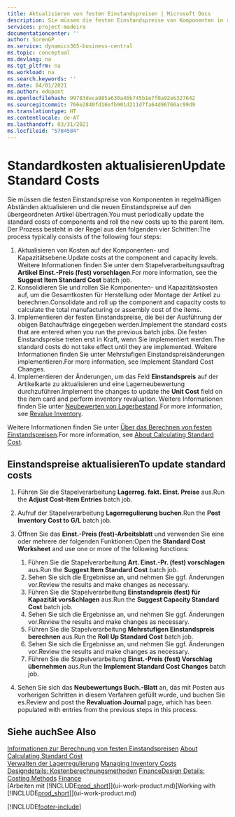 ```yaml
---
title: Aktualisieren von festen Einstandspreisen | Microsoft Docs
description: Sie müssen die festen Einstandspreise von Komponenten in regelmäßigen Abständen aktualisieren und die neuen Einstandspreise auf den übergeordneten Artikel übertragen.
services: project-madeira
documentationcenter: ''
author: SorenGP
ms.service: dynamics365-business-central
ms.topic: conceptual
ms.devlang: na
ms.tgt_pltfrm: na
ms.workload: na
ms.search.keywords: ''
ms.date: 04/01/2021
ms.author: edupont
ms.openlocfilehash: 99783deca985a630a46b745b1e7f0a92eb327642
ms.sourcegitcommit: 766e2840fd16efb901d211d7fa64d96766ac99d9
ms.translationtype: HT
ms.contentlocale: de-AT
ms.lasthandoff: 03/31/2021
ms.locfileid: "5784584"
---
```

# <a name="update-standard-costs"></a><span data-ttu-id="7c06f-103">Standardkosten aktualisieren</span><span class="sxs-lookup"><span data-stu-id="7c06f-103">Update Standard Costs</span></span>
<span data-ttu-id="7c06f-104">Sie müssen die festen Einstandspreise von Komponenten in regelmäßigen Abständen aktualisieren und die neuen Einstandspreise auf den übergeordneten Artikel übertragen.</span><span class="sxs-lookup"><span data-stu-id="7c06f-104">You must periodically update the standard costs of components and roll the new costs up to the parent item.</span></span> <span data-ttu-id="7c06f-105">Der Prozess besteht in der Regel aus den folgenden vier Schritten:</span><span class="sxs-lookup"><span data-stu-id="7c06f-105">The process typically consists of the following four steps:</span></span>  

1.  <span data-ttu-id="7c06f-106">Aktualisieren von Kosten auf der Komponenten- und Kapazitätsebene.</span><span class="sxs-lookup"><span data-stu-id="7c06f-106">Update costs at the component and capacity levels.</span></span> <span data-ttu-id="7c06f-107">Weitere Informationen finden Sie unter dem Stapelverarbeitungsauftrag **Artikel Einst.-Preis (fest) vorschlagen**.</span><span class="sxs-lookup"><span data-stu-id="7c06f-107">For more information, see the **Suggest Item Standard Cost** batch job.</span></span>  
2.  <span data-ttu-id="7c06f-108">Konsolidieren Sie und rollen Sie Komponenten- und Kapazitätskosten auf, um die Gesamtkosten für Herstellung oder Montage der Artikel zu berechnen.</span><span class="sxs-lookup"><span data-stu-id="7c06f-108">Consolidate and roll up the component and capacity costs to calculate the total manufacturing or assembly cost of the items.</span></span>  
3.  <span data-ttu-id="7c06f-109">Implementieren der festen Einstandspreise, die bei der Ausführung der obigen Batchaufträge eingegeben werden.</span><span class="sxs-lookup"><span data-stu-id="7c06f-109">Implement the standard costs that are entered when you run the previous batch jobs.</span></span> <span data-ttu-id="7c06f-110">Die festen Einstandspreise treten erst in Kraft, wenn Sie implementiert werden.</span><span class="sxs-lookup"><span data-stu-id="7c06f-110">The standard costs do not take effect until they are implemented.</span></span> <span data-ttu-id="7c06f-111">Weitere Informationen finden Sie unter Mehrstufigen Einstandspreisänderungen implementieren.</span><span class="sxs-lookup"><span data-stu-id="7c06f-111">For more information, see Implement Standard Cost Changes.</span></span>  
4.  <span data-ttu-id="7c06f-112">Implementieren der Änderungen, um das Feld **Einstandspreis** auf der Artikelkarte zu aktualisieren und eine Lagerneubewertung durchzuführen.</span><span class="sxs-lookup"><span data-stu-id="7c06f-112">Implement the changes to update the **Unit Cost** field on the item card and perform inventory revaluation.</span></span> <span data-ttu-id="7c06f-113">Weitere Informationen finden Sie unter [Neubewerten von Lagerbestand](inventory-how-revalue-inventory.md).</span><span class="sxs-lookup"><span data-stu-id="7c06f-113">For more information, see [Revalue Inventory](inventory-how-revalue-inventory.md).</span></span>  

<span data-ttu-id="7c06f-114">Weitere Informationen finden Sie unter [Über das Berechnen von festen Einstandspreisen](finance-about-calculating-standard-cost.md).</span><span class="sxs-lookup"><span data-stu-id="7c06f-114">For more information, see [About Calculating Standard Cost](finance-about-calculating-standard-cost.md).</span></span>  
## <a name="to-update-standard-costs"></a><span data-ttu-id="7c06f-115">Einstandspreise aktualisieren</span><span class="sxs-lookup"><span data-stu-id="7c06f-115">To update standard costs</span></span>  
1.  <span data-ttu-id="7c06f-116">Führen Sie die Stapelverarbeitung **Lagerreg. fakt. Einst. Preise** aus.</span><span class="sxs-lookup"><span data-stu-id="7c06f-116">Run the **Adjust Cost-Item Entries** batch job.</span></span>  
2.  <span data-ttu-id="7c06f-117">Aufruf der Stapelverarbeitung **Lagerregulierung buchen**.</span><span class="sxs-lookup"><span data-stu-id="7c06f-117">Run the **Post Inventory Cost to G/L** batch job.</span></span>  
3.  <span data-ttu-id="7c06f-118">Öffnen Sie das **Einst.-Preis (fest)-Arbeitsblatt** und verwenden Sie eine oder mehrere der folgenden Funktionen:</span><span class="sxs-lookup"><span data-stu-id="7c06f-118">Open the **Standard Cost Worksheet** and use one or more of the following functions:</span></span>  

    1.  <span data-ttu-id="7c06f-119">Führen Sie die Stapelverarbeitung **Art. Einst.-Pr. (fest) vorschlagen** aus.</span><span class="sxs-lookup"><span data-stu-id="7c06f-119">Run the **Suggest Item Standard Cost** batch job.</span></span>  
    2.  <span data-ttu-id="7c06f-120">Sehen Sie sich die Ergebnisse an, und nehmen Sie ggf. Änderungen vor.</span><span class="sxs-lookup"><span data-stu-id="7c06f-120">Review the results and make changes as necessary.</span></span>  
    3.  <span data-ttu-id="7c06f-121">Führen Sie die Stapelverarbeitung **Einstandspreis (fest) für Kapazität vors&chlagen** aus.</span><span class="sxs-lookup"><span data-stu-id="7c06f-121">Run the **Suggest Capacity Standard Cost** batch job.</span></span>  
    4.  <span data-ttu-id="7c06f-122">Sehen Sie sich die Ergebnisse an, und nehmen Sie ggf. Änderungen vor.</span><span class="sxs-lookup"><span data-stu-id="7c06f-122">Review the results and make changes as necessary.</span></span>
    5. <span data-ttu-id="7c06f-123">Führen Sie die Stapelverarbeitung **Mehrstufigen Einstandspreis berechnen** aus.</span><span class="sxs-lookup"><span data-stu-id="7c06f-123">Run the **Roll Up Standard Cost** batch job.</span></span>
    6.  <span data-ttu-id="7c06f-124">Sehen Sie sich die Ergebnisse an, und nehmen Sie ggf. Änderungen vor.</span><span class="sxs-lookup"><span data-stu-id="7c06f-124">Review the results and make changes as necessary.</span></span>
    7.  <span data-ttu-id="7c06f-125">Führen Sie die Stapelverarbeitung **Einst.-Preis (fest) Vorschlag übernehmen** aus.</span><span class="sxs-lookup"><span data-stu-id="7c06f-125">Run the **Implement Standard Cost Changes** batch job.</span></span>  
4.  <span data-ttu-id="7c06f-126">Sehen Sie sich das  **Neubewertungs Buch.-Blatt** an, das mit Posten aus vorherigen Schritten in diesem Verfahren gefüllt wurde, und buchen Sie es.</span><span class="sxs-lookup"><span data-stu-id="7c06f-126">Review and post the **Revaluation Journal** page, which has been populated with entries from the previous steps in this process.</span></span>  

## <a name="see-also"></a><span data-ttu-id="7c06f-127">Siehe auch</span><span class="sxs-lookup"><span data-stu-id="7c06f-127">See Also</span></span>  
 <span data-ttu-id="7c06f-128">[Informationen zur Berechnung von festen Einstandspreisen](finance-about-calculating-standard-cost.md) </span><span class="sxs-lookup"><span data-stu-id="7c06f-128">[About Calculating Standard Cost](finance-about-calculating-standard-cost.md) </span></span>  
 <span data-ttu-id="7c06f-129">[Verwalten der Lagerregulierung](finance-manage-inventory-costs.md) </span><span class="sxs-lookup"><span data-stu-id="7c06f-129">[Managing Inventory Costs](finance-manage-inventory-costs.md) </span></span>  
 <span data-ttu-id="7c06f-130">[Designdetails: Kostenberechnungsmethoden](design-details-costing-methods.md) [Finance](finance.md)</span><span class="sxs-lookup"><span data-stu-id="7c06f-130">[Design Details: Costing Methods](design-details-costing-methods.md) [Finance](finance.md)</span></span>  
 <span data-ttu-id="7c06f-131">[Arbeiten mit [!INCLUDE[prod_short](includes/prod_short.md)]](ui-work-product.md)</span><span class="sxs-lookup"><span data-stu-id="7c06f-131">[Working with [!INCLUDE[prod_short](includes/prod_short.md)]](ui-work-product.md)</span></span>  


[!INCLUDE[footer-include](includes/footer-banner.md)]